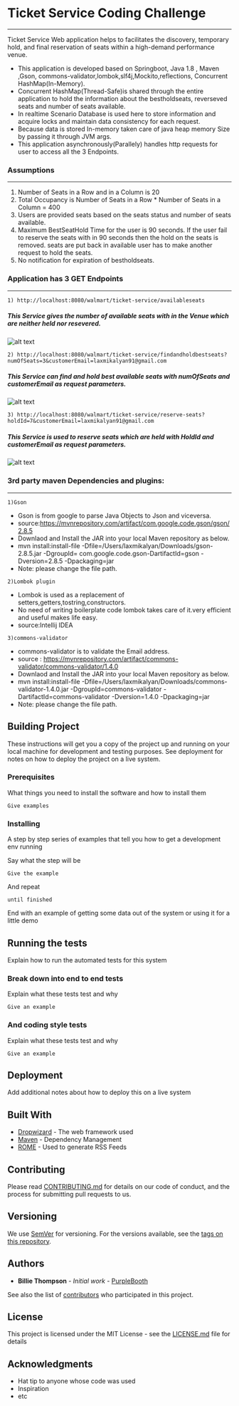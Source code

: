 # Ticket Service Coding Challenge
---
Ticket Service Web application helps to facilitates the discovery, temporary hold, and final reservation of seats within a high-demand performance
venue.

* This application is developed based on Springboot, Java 1.8 , Maven ,Gson, commons-validator,lombok,slf4j,Mockito,reflections, Concurrent HashMap(In-Memory).
* Concurrent HashMap(Thread-Safe)is shared through the entire application to hold the information about the bestholdseats, reverseved seats and number of seats available.
* In realtime Scenario Database is used here to store information and acquire locks and maintain data consistency for each request.
* Because data is stored In-memory taken care of java heap memory Size by passing it through JVM args.
* This application asynchronously(Parallely) handles http requests for user to access all the 3 Endpoints.

### Assumptions
---
1) Number of Seats in a Row and in a Column is 20
2) Total Occupancy is Number of Seats in a Row * Number of Seats in a Column = 400
3) Users are provided seats based on the seats status and number of seats available.
4) Maximum BestSeatHold Time for the user is 90 seconds. If the user fail to reserve the seats with in 90 seconds then the hold on the seats is removed. seats are put back in available user has to make another request to hold the seats.
5) No notification for expiration of bestholdseats.

### Application has 3 GET Endpoints
---

```
1) http://localhost:8080/walmart/ticket-service/availableseats
```
##### This Service gives the number of available seats with in the Venue which are neither held nor resevered.

![alt text](https://github.com/laxmikalyan91/codingchallenge/blob/master/images/availableseats.png)

```
2) http://localhost:8080/walmart/ticket-service/findandholdbestseats?numOfSeats=3&customerEmail=laxmikalyan91@gmail.com
```
##### This Service can find and hold best available seats with numOfSeats and customerEmail as request parameters.

![alt text](https://github.com/laxmikalyan91/codingchallenge/blob/master/images/bestholdseat.png)

```
3) http://localhost:8080/walmart/ticket-service/reserve-seats?holdId=7&customerEmail=laxmikalyan91@gmail.com
```
##### This Service is used to reserve seats which are held with HoldId and customerEmail as request parameters.

![alt text](https://github.com/laxmikalyan91/codingchallenge/blob/master/images/ReserveSeats.png)


### 3rd party maven Dependencies and plugins:
---
```
1)Gson
```
* Gson is from google to parse Java Objects to Json and viceversa.
* source:https://mvnrepository.com/artifact/com.google.code.gson/gson/2.8.5
* Downlaod and Install the JAR into your local Maven repository as below.
* mvn install:install-file -Dfile=/Users/laxmikalyan/Downloads/gson-2.8.5.jar -DgroupId= com.google.code.gson\-DartifactId=gson -Dversion=2.8.5 -Dpackaging=jar
* Note: please change the file path.
```
2)Lombok plugin
```
* Lombok is used as a replacement of setters,getters,tostring,constructors.
* No need of writing boilerplate code lombok takes care of it.very efficient and useful makes life easy.
* source:Intellij IDEA
 
```
3)commons-validator
```
* commons-validator is to validate the Email address.
* source : https://mvnrepository.com/artifact/commons-validator/commons-validator/1.4.0
* Downlaod and Install the JAR into your local Maven repository as below.
* mvn install:install-file -Dfile=/Users/laxmikalyan/Downloads/commons-validator-1.4.0.jar -DgroupId=commons-validator \-DartifactId=commons-validator -Dversion=1.4.0 -Dpackaging=jar
* Note: please change the file path.


Building Project
---


These instructions will get you a copy of the project up and running on your local machine for development and testing purposes. See deployment for notes on how to deploy the project on a live system.

### Prerequisites

What things you need to install the software and how to install them

```
Give examples
```

### Installing

A step by step series of examples that tell you how to get a development env running

Say what the step will be

```
Give the example
```

And repeat

```
until finished
```

End with an example of getting some data out of the system or using it for a little demo

## Running the tests

Explain how to run the automated tests for this system

### Break down into end to end tests

Explain what these tests test and why

```
Give an example
```

### And coding style tests

Explain what these tests test and why

```
Give an example
```

## Deployment

Add additional notes about how to deploy this on a live system

## Built With

* [Dropwizard](http://www.dropwizard.io/1.0.2/docs/) - The web framework used
* [Maven](https://maven.apache.org/) - Dependency Management
* [ROME](https://rometools.github.io/rome/) - Used to generate RSS Feeds

## Contributing

Please read [CONTRIBUTING.md](https://gist.github.com/PurpleBooth/b24679402957c63ec426) for details on our code of conduct, and the process for submitting pull requests to us.

## Versioning

We use [SemVer](http://semver.org/) for versioning. For the versions available, see the [tags on this repository](https://github.com/your/project/tags). 

## Authors

* **Billie Thompson** - *Initial work* - [PurpleBooth](https://github.com/PurpleBooth)

See also the list of [contributors](https://github.com/your/project/contributors) who participated in this project.

## License

This project is licensed under the MIT License - see the [LICENSE.md](LICENSE.md) file for details

## Acknowledgments

* Hat tip to anyone whose code was used
* Inspiration
* etc
